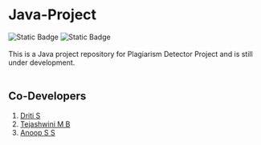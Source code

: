 # Java-Project
![Static Badge](https://img.shields.io/badge/Java-22-blue) ![Static Badge](https://img.shields.io/badge/PBL-Project-red)
<br>
<br>
This is a Java project repository for Plagiarism Detector Project and is still under development.
<br>
<br>
## Co-Developers
1. [Driti S](https://github.com/driti-s)
2. [Tejashwini M B](https://github.com/tejumb1)
3. [Anoop S S]()
